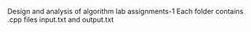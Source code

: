 Design and analysis of algorithm lab assignments-1
Each folder contains .cpp files input.txt and output.txt

